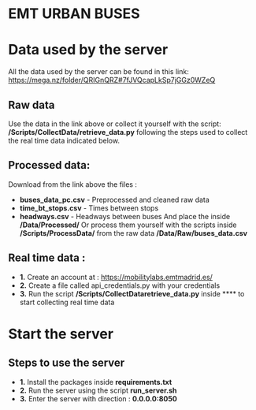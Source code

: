 # EMT URBAN BUSES 

# Data used by the server 
All the data used by the server can be found in this link: https://mega.nz/folder/QRIGnQRZ#7fJVQcapLkSp7jGGz0WZeQ

## Raw data
Use the data in the link above or collect it yourself with the script: **/Scripts/CollectData/retrieve_data.py** following the steps used to collect the real time data indicated below.

## Processed data:
Download from the link above the files : 
* **buses_data_pc.csv** - Preprocessed and cleaned raw data
* **time_bt_stops.csv** - Times between stops
* **headways.csv** - Headways between buses
And place the inside **/Data/Processed/**
Or process them yourself with the scripts inside **/Scripts/ProcessData/** from the raw data **/Data/Raw/buses_data.csv**

## Real time data :
* **1.** Create an account at : https://mobilitylabs.emtmadrid.es/ 
* **2.** Create a file called api_credentials.py with your credentials
* **3.** Run the script **/Scripts/CollectDataretrieve_data.py** inside **** to start collecting real time data

# Start the server 

## Steps to use the server
* **1.** Install the packages inside **requirements.txt**
* **2.** Run the server using the script **run_server.sh**
* **3.** Enter the server with direction : **0.0.0.0:8050**



